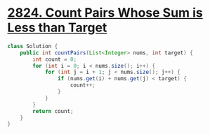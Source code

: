 # [2824. Count Pairs Whose Sum is Less than Target](https://leetcode.com/problems/count-pairs-whose-sum-is-less-than-target/)

```java
class Solution {
    public int countPairs(List<Integer> nums, int target) {
        int count = 0;
        for (int i = 0; i < nums.size(); i++) {
            for (int j = i + 1; j < nums.size(); j++) {
                if (nums.get(i) + nums.get(j) < target) {
                    count++;
                }
            }
        }
        return count;
    }
}
```
